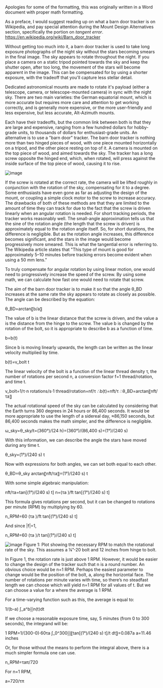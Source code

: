 Apologies for some of the formatting, this was originally written in a Word document with proper math formatting.

As a preface, I would suggest reading up on what a barn door tracker is on Wikipedia, and pay special attention during the Mount Design Alternatives section, specifically the portion on _tangent error_.  https://en.wikipedia.org/wiki/Barn_door_tracker

Without getting too much into it, a barn door tracker is used to take long exposure photographs of the night sky without the stars becoming smears in the final image.  The sky appears to rotate throughout the night.  If you place a camera on a static tripod pointed towards the sky and keep the shutter open, after too long, the movement of the stars will become apparent in the image.  This can be compensated for by using a shorter exposure, with the tradeoff that you'll capture less stellar detail.

Dedicated astronomical mounts are made to rotate it's payload (either a telescope, camera, or telescope-mounted camera) in sync with the night sky.  There are two main varieties: the German equatorial mount, which is more accurate but requires more care and attention to get working correctly, and is generally more expensive, or the more user-friendly and less expensive, but less accurate, Alt-Azimuth mounts.

Each have their tradeoffs, but the common link between both is that they are large and expensive, ranging from a few hundred dollars for hobby-grade units, to thousands of dollars for enthusiast-grade units.  An alternative is to use a "barn door" tracker.  The barn door tracker is nothing more than two hinged pieces of wood, with one piece mounted horizontally on a tripod, and the other piece resting on top of it.  A camera is mounted on the top piece of wood, and aimed towards the sky.  The tracker has a long screw opposite the hinged end, which, when rotated, will press against the inside surface of the top piece of wood, causing it to rise. 

![image](https://user-images.githubusercontent.com/80729542/111400970-c7349980-869e-11eb-93db-5cf57411d9bd.png)

If the screw is rotated at the correct rate, the camera will be lifted roughly in conjunction with the rotation of the sky, compensating for it to a degree.  Some enthusiasts have even gone as far as adjusting the design of the mount, or coupling a simple clock motor to the screw to increase accuracy.  The drawbacks of both of these methods are that they are limited to the amount of time they can track for due to the fact that the screw is driven linearly when an angular rotation is needed.  For short tracking periods, the tracker works reasonably well.  The small-angle approximation tells us that the sine of the rotation angle (the length that the screw is driven) is approximately equal to the rotation angle itself.  So, for short durations, the difference is negligible.  But as the rotation angle increases, this difference becomes significant, and the stars in the image would become progressively more smeared.  This is what the tangential error is referring to.  The Wikipedia article states that "This type of mount is good for approximately 5–10 minutes before tracking errors become evident when using a 50 mm lens."

To truly compensate for angular rotation by using linear motion, one would need to progressively increase the speed of the screw.  By using some math, we can calculate how fast one would need to rotate that screw.

The aim of the barn door tracker is to make it so that the angle θ_BD increases at the same rate the sky appears to rotate as closely as possible.  The angle can be described by the equation:

θ_BD=arctan⁡〖b/a〗

The value of b is the linear distance that the screw is driven, and the value a is the distance from the hinge to the screw.  The value b is changed by the rotation of the bolt, so it is appropriate to describe b as a function of time.

b=b(t)

Since b is moving linearly upwards, the length can be written as the linear velocity multiplied by time.

b(t)=v_bolt t

The linear velocity of the bolt is a function of the linear thread density τ, the number of rotations per second n, a conversion factor f=1 thread/rotation, and time t.

v_bolt=1/τ⋅n  rotations/s⋅1  thread/rotation=nf/τ
∴b(t)=nft/τ
∴θ_BD=arctan⁡〖nft/τa〗

The actual rotational speed of the sky can be calculated by considering that the Earth turns 360 degrees in 24 hours or 86,400 seconds.  It would be more appropriate to use the length of a sidereal day, ≈86,150 seconds, but 86,400 seconds makes the math simpler, and the difference is negligible.

ω_sky=θ_sky/t=(360°)/(24 h)=(360°)/(86,400 s)=(1°)/(240 s)

With this information, we can describe the angle the stars have moved during any time t.

θ_sky=(1°)/(240 s) t

Now with expressions for both angles, we can set both equal to each other.

θ_BD=θ_sky
arctan⁡〖nft/τa〗=(1°)/(240 s) t

With some simple algebraic manipulation:

nft/τa=tan⁡[(1°)/(240 s) t]
n=(τa )/ft  tan⁡[(1°)/(240 s) t]

This formula gives rotations per second, but it can be changed to rotations per minute (RPM) by multiplying by 60.

n_RPM=60 (τa )/ft  tan⁡[(1°)/(240 s) t]

And since |f|=1,

n_RPM=60 (τa )/t  tan⁡[(1°)/(240 s) t]

![image](https://user-images.githubusercontent.com/80729542/111401181-27c3d680-869f-11eb-935c-6fd4dd310568.png)
Figure 1: Plot showing the necessary RPM to match the rotational rate of the sky.  This assumes a ¼”-20 bolt and 12 inches from hinge to bolt.

In Figure 1, the rotation rate is just above 1 RPM.  However, it would be easier to change the design of the tracker such that n is a round number.  An obvious choice would be n=1 RPM.  Perhaps the easiest parameter to change would be the position of the bolt, a, along the horizontal face.  The number of rotations per minute varies with time, so there’s no steadfast length we can choose which will yield n=1 RPM for all values of t.  But we can choose a value for a where the average is 1 RPM.

For a time-varying function such as this, the average is equal to:

1/(b-a)  ∫_a^b▒n(t)dt

If we choose a reasonable exposure time, say, 5 minutes (from 0 to 300 seconds), the integrand will be:

1 RPM=1/(300-0)⋅60τa ∫_0^300▒〖tan⁡[(1°)/(240 s) t]/t dt〗=0.087a
a=11.46 inches

Or, for those without the means to perform the integral above, there is a much simpler formula one can use.

n_RPM=τaπ/720

For n=1 RPM,

a=720/τπ
